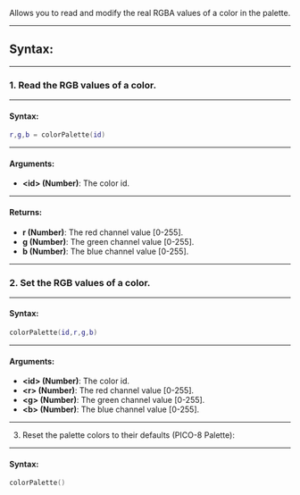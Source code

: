 Allows you to read and modify the real RGBA values of a color in the palette.

---

## Syntax:

---

### 1. Read the RGB values of a color.

---

#### Syntax:
```lua
r,g,b = colorPalette(id)
```

---

#### Arguments:

* **<id\> (Number)**: The color id.

---

#### Returns:

* **r (Number)**: The red channel value [0-255].
* **g (Number)**: The green channel value [0-255].
* **b (Number)**: The blue channel value [0-255].

---

### 2. Set the RGB values of a color.

---

#### Syntax:
```lua
colorPalette(id,r,g,b)
```

---

#### Arguments:

* **<id\> (Number)**: The color id.
* **<r\> (Number)**: The red channel value [0-255].
* **<g\> (Number)**: The green channel value [0-255].
* **<b\> (Number)**: The blue channel value [0-255].

---

3. Reset the palette colors to their defaults (PICO-8 Palette):

---

#### Syntax:
```lua
colorPalette()
```
